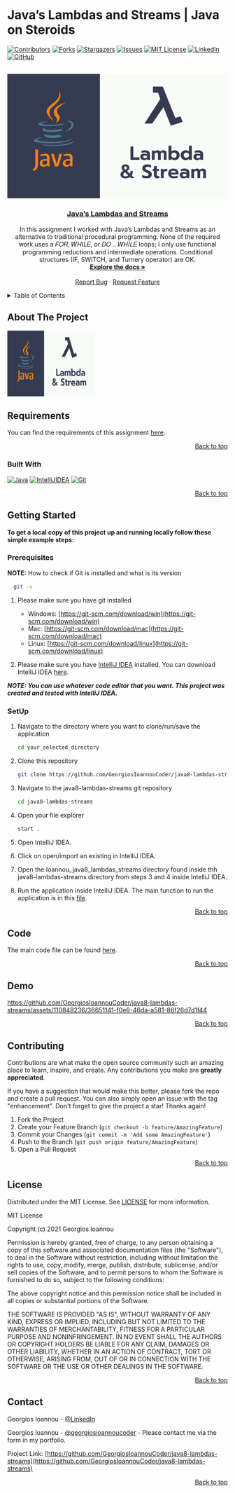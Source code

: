 # Java’s Lambdas and Streams | Java on Steroids
<a name="readme-top"></a>

[![Contributors][contributors-shield]][contributors-url]
[![Forks][forks-shield]][forks-url]
[![Stargazers][stars-shield]][stars-url]
[![Issues][issues-shield]][issues-url]
[![MIT License][license-shield]][license-url]
[![LinkedIn][linkedin-shield]][linkedin-url]
[![GitHub][github-shield]][github-url]

<br />
<div align="center">
  <img src="logo.png" alt="Logo">

<h3 align="center"><a href="https://github.com/GeorgiosIoannouCoder/java8-lambdas-streams/blob/main/Ioannou_java8_lambdas_streams/src/A6Utilities.java">Java’s Lambdas and Streams</a></h3>

  <p align="center">
    In this assignment I worked with Java’s Lambdas and Streams as an alternative to traditional procedural programming. None of the required work uses a 𝐹𝑂𝑅, 𝑊𝐻𝐼𝐿𝐸, or 𝐷𝑂 …𝑊𝐻𝐼𝐿𝐸 loops; I only use functional programming
    reductions and intermediate operations.
    Conditional structures (IF, SWITCH, and
    Turnery operator) are OK.
    <br />
    <a href="https://github.com/GeorgiosIoannouCoder/java8-lambdas-streams"><strong>Explore the docs »</strong></a>
    <br />
    <br />
    <a href="https://github.com/GeorgiosIoannouCoder/java8-lambdas-streams/issues">Report Bug</a>
    ·
    <a href="https://github.com/GeorgiosIoannouCoder/java8-lambdas-streams/issues">Request Feature</a>
  </p>
</div>

<details>
  <summary>Table of Contents</summary>
  <ol>
    <li>
      <a href="#about-the-project">About The Project</a>
      <ul>
        <li><a href="#requiremnets">Requirements</a></li>
        <li><a href="#built-with">Built With</a></li>
      </ul>
    </li>
    <li>
      <a href="#getting-started">Getting Started</a>
      <ul>
        <li><a href="#prerequisites">Prerequisites</a></li>
        <li><a href="#setup">SetUp</a></li>
      </ul>
    </li>
    <li><a href="#code">Code</a></li>
    <li><a href="#demo">Demo</a></li>
    <li><a href="#contributing">Contributing</a></li>
    <li><a href="#license">License</a></li>
    <li><a href="#contact">Contact</a></li>
  </ol>
</details>

## About The Project

<img src="logo.png" alt="Logo" width="200" height="150">

## Requirements

You can find the requirements of this assignment [here](https://github.com/GeorgiosIoannouCoder/java8-lambdas-streams/blob/main/Ioannou_java8_lambdas_streams_Requirements.pdf).

<p align="right"><a href="#readme-top">Back to top</a></p>

### Built With

[![Java][Java]][Java-url]
[![IntelliJIDEA][IntelliJIDEA]][IntelliJIDEA-url]
[![Git][Git]][Git-url]

<p align="right"><a href="#readme-top">Back to top</a></p>

## Getting Started

**To get a local copy of this project up and running locally follow these simple example steps:**

### Prerequisites

**NOTE:** How to check if Git is installed and what is its version

```sh
  git -v
```

1. Please make sure you have git installed

   - Windows: [https://git-scm.com/download/win](https://git-scm.com/download/win)
   - Mac: [https://git-scm.com/download/mac](https://git-scm.com/download/mac)
   - Linux: [https://git-scm.com/download/linux](https://git-scm.com/download/linux)

2. Please make sure you have [IntelliJ IDEA](https://www.jetbrains.com/idea/) installed. You can download IntelliJ IDEA [here](https://www.jetbrains.com/idea/download/).

***NOTE: You can use whatever code editor that you want. This project was created and tested with IntelliJ IDEA.***

### SetUp

1. Navigate to the directory where you want to clone/run/save the application

    ```sh
    cd your_selected_directory
    ```

2. Clone this repository

   ```sh
   git clone https://github.com/GeorgiosIoannouCoder/java8-lambdas-streams.git
   ```

3. Navigate to the java8-lambdas-streams git repository

   ```sh
   cd java8-lambdas-streams
   ```

4. Open your file explorer

   ```sh
   start .
   ```

5. Open IntelliJ IDEA.

6. Click on open/import an existing in IntelliJ IDEA.

7. Open the Ioannou_java8_lambdas_streams directory found inside thh java8-lambdas-streams directory from steps 3 and 4 inside IntelliJ IDEA.

8. Run the application inside IntelliJ IDEA. The main function to run the application is in this [file](https://github.com/GeorgiosIoannouCoder/java8-lambdas-streams/blob/main/Ioannou_java8_lambdas_streams/src/A6_Test.java).
   
<p align="right"><a href="#readme-top">Back to top</a></p>

## Code

The main code file can be found [here](https://github.com/GeorgiosIoannouCoder/java8-lambdas-streams/blob/main/Ioannou_java8_lambdas_streams/src/A6Utilities.java).

<p align="right"><a href="#readme-top">Back to top</a></p>

## Demo

https://github.com/GeorgiosIoannouCoder/java8-lambdas-streams/assets/110848236/36651141-f0e6-46da-a581-86f26d7d1f44

<p align="right"><a href="#readme-top">Back to top</a></p>

## Contributing

Contributions are what make the open source community such an amazing place to learn, inspire, and create. Any contributions you make are **greatly appreciated**.

If you have a suggestion that would make this better, please fork the repo and create a pull request. You can also simply open an issue with the tag "enhancement".
Don't forget to give the project a star! Thanks again!

1. Fork the Project
2. Create your Feature Branch (`git checkout -b feature/AmazingFeature`)
3. Commit your Changes (`git commit -m 'Add some AmazingFeature'`)
4. Push to the Branch (`git push origin feature/AmazingFeature`)
5. Open a Pull Request

<p align="right"><a href="#readme-top">Back to top</a></p>

## License

Distributed under the MIT License. See [LICENSE](https://github.com/GeorgiosIoannouCoder/java8-lambdas-streams/blob/master/LICENSE) for more information.

MIT License

Copyright (c) 2021 Georgios Ioannou

Permission is hereby granted, free of charge, to any person obtaining a copy
of this software and associated documentation files (the "Software"), to deal
in the Software without restriction, including without limitation the rights
to use, copy, modify, merge, publish, distribute, sublicense, and/or sell
copies of the Software, and to permit persons to whom the Software is
furnished to do so, subject to the following conditions:

The above copyright notice and this permission notice shall be included in all
copies or substantial portions of the Software.

THE SOFTWARE IS PROVIDED "AS IS", WITHOUT WARRANTY OF ANY KIND, EXPRESS OR
IMPLIED, INCLUDING BUT NOT LIMITED TO THE WARRANTIES OF MERCHANTABILITY,
FITNESS FOR A PARTICULAR PURPOSE AND NONINFRINGEMENT. IN NO EVENT SHALL THE
AUTHORS OR COPYRIGHT HOLDERS BE LIABLE FOR ANY CLAIM, DAMAGES OR OTHER
LIABILITY, WHETHER IN AN ACTION OF CONTRACT, TORT OR OTHERWISE, ARISING FROM,
OUT OF OR IN CONNECTION WITH THE SOFTWARE OR THE USE OR OTHER DEALINGS IN THE
SOFTWARE.

<p align="right"><a href="#readme-top">Back to top</a></p>

## Contact

Georgios Ioannou - [@LinkedIn](https://linkedin.com/in/georgiosioannoucoder)

Georgios Ioannou - [@georgiosioannoucoder](https://georgiosioannoucoder.github.io/) - Please contact me via the form in my portfolio.

Project Link: [https://github.com/GeorgiosIoannouCoder/java8-lambdas-streams](https://github.com/GeorgiosIoannouCoder/java8-lambdas-streams)

<p align="right"><a href="#readme-top">Back to top</a></p>

[contributors-shield]: https://img.shields.io/github/contributors/GeorgiosIoannouCoder/java8-lambdas-streams.svg?style=for-the-badge
[contributors-url]: https://github.com/GeorgiosIoannouCoder/java8-lambdas-streams/graphs/contributors

[forks-shield]: https://img.shields.io/github/forks/GeorgiosIoannouCoder/java8-lambdas-streams.svg?style=for-the-badge
[forks-url]: https://github.com/GeorgiosIoannouCoder/java8-lambdas-streams/network/members

[stars-shield]: https://img.shields.io/github/stars/GeorgiosIoannouCoder/java8-lambdas-streams.svg?style=for-the-badge
[stars-url]: https://github.com/GeorgiosIoannouCoder/java8-lambdas-streams/stargazers

[issues-shield]: https://img.shields.io/github/issues/GeorgiosIoannouCoder/java8-lambdas-streams.svg?style=for-the-badge
[issues-url]: https://github.com/GeorgiosIoannouCoder/java8-lambdas-streams/issues

[license-shield]: https://img.shields.io/github/license/GeorgiosIoannouCoder/java8-lambdas-streams.svg?style=for-the-badge
[license-url]: https://github.com/GeorgiosIoannouCoder/java8-lambdas-streams/blob/master/LICENSE

[linkedin-shield]: https://img.shields.io/badge/-LinkedIn-black.svg?style=for-the-badge&logo=linkedin&colorB=0077B5
[linkedin-url]: https://linkedin.com/in/georgiosioannoucoder

[github-shield]: https://img.shields.io/badge/-GitHub-black.svg?style=for-the-badge&logo=github&colorB=000
[github-url]: https://github.com/GeorgiosIoannouCoder/

[Java]: https://img.shields.io/badge/java-5382a1?style=for-the-badge&logo=openjdk&logoColor=f89820
[Java-url]: https://www.java.com/

[IntelliJIDEA]: https://img.shields.io/badge/intellij%20idea-000000?style=for-the-badge&logo=intellijidea&logoColor=
[IntelliJIDEA-url]: https://www.jetbrains.com/idea/

[Git]: https://img.shields.io/badge/git-000000?style=for-the-badge&logo=git&logoColor=orange
[Git-url]: https://git-scm.com/
